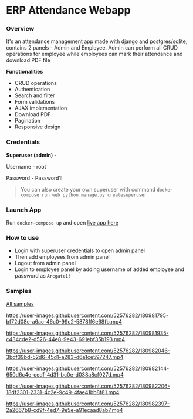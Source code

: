 # ERP Attendance Webapp

### Overview
It's an attendance management app made with django and postgres/sqlite, contains 2 panels - Admin and Employee. Admin can perform all CRUD operations for employee while employees can mark their attendance and download PDF file

**Functionalities**
- CRUD operations
- Authentication
- Search and filter
- Form validations
- AJAX implementation
- Download PDF
- Pagination
- Responsive design

### Credentials
**Superuser (admin) -**

Username - root

Password - Password1!

> You can also create your own superuser with command ``` docker-compose run web python manage.py createsuperuser ```

### Launch App
Run ```docker-compose up``` and open [live app here](http://127.0.0.1:8000/)

### How to use
- Login with superuser credentials to open admin panel
- Then add employees from admin panel
- Logout from admin panel
- Login to employee panel by adding username of added employee and password as ```Arcgate1!```


### Samples

[All samples](https://loom.com/invite/53e24f6e3d004ade9fc3591e3cf23fe4)

https://user-images.githubusercontent.com/52576282/180981795-bf72d08c-a6ac-46c0-99c2-5878ff6e68fb.mp4

https://user-images.githubusercontent.com/52576282/180981935-c434cde2-d526-44e8-9e43-691ebf35b193.mp4

https://user-images.githubusercontent.com/52576282/180982046-3bdf39bd-52d6-45d1-a283-d6e1ce597247.mp4

https://user-images.githubusercontent.com/52576282/180982144-650d6c4e-cedf-4d31-bc0e-d038a8cf927d.mp4

https://user-images.githubusercontent.com/52576282/180982206-18df2301-2331-4c2e-9c49-4fae41bb8f81.mp4

https://user-images.githubusercontent.com/52576282/180982397-2a2667b8-cd9f-4ed7-9e5e-a91ecaad8ab7.mp4
